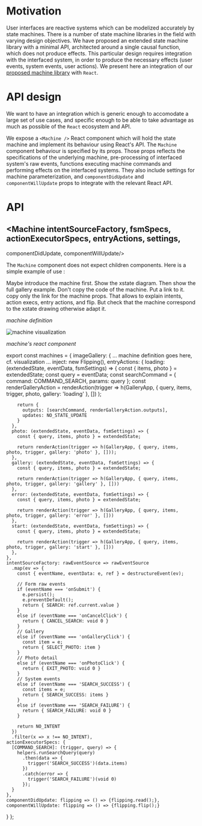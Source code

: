 # Motivation
User interfaces are reactive systems which can be modelized accurately by state machines. There 
is a number of state machine libraries in the field with varying design objectives. We have proposed
 an extended state machine library with a minimal API, architected around a single causal function, 
 which does not produce effects. This particular design requires integration with the interfaced 
 system, in order to produce the necessary effects (user events, system events, user actions). We
  present here an integration of our [proposed machine library](https://github.com/brucou/state-transducer) with `React`. 

# API design
We want to have an integration which is generic enough to accomodate a large set of use cases, 
and specific enough to be able to take advantage as much as possible of the  `React` ecosystem 
and API.

We expose a `<Machine />` React component which will hold the state machine and implement its 
behaviour using React's API. The `Machine` component behaviour is specified by its props. Those 
props reflects the specifications of the underlying machine, pre-processing of interfaced 
system's raw events, functions executing machine commands and performing effects on the 
interfaced systems. They also include settings for machine parameterization, and 
`componentDidUpdate` and `componentWillUpdate` props to integrate with the relevant React API.

# API
## <Machine intentSourceFactory, fsmSpecs, actionExecutorSpecs, entryActions, settings, 
componentDidUpdate, componentWillUpdate/>

The `Machine` component does not expect children components. Here is a simple example of use :

Maybe introduce the machine first. Show the xstate diagram. Then show the full gallery example. 
Don't copy the code of the machine. Put a link to it. copy only the link for the machine props. 
That allows to explain intents, action execs, entry actions, and flip. But check that the machine
 correspond to the xstate drawing otherwise adapt it. 

*machine definition*

![machine visualization](https://i.imgur.com/z4hn4Cv.png?1)

*machine's react component*


export const machines = {
  imageGallery: {
    ... machine definition goes here, cf. visualization ...
    inject: new Flipping(),
    entryActions: {
      loading: (extendedState, eventData, fsmSettings) => {
        const { items, photo } = extendedState;
        const query = eventData;
        const searchCommand = {
          command: COMMAND_SEARCH,
          params: query
        };
        const renderGalleryAction = renderAction(trigger =>
          h(GalleryApp, { query, items, trigger, photo, gallery: 'loading' }, [])
        );

        return {
          outputs: [searchCommand, renderGalleryAction.outputs],
          updates: NO_STATE_UPDATE
        }
      },
      photo: (extendedState, eventData, fsmSettings) => {
        const { query, items, photo } = extendedState;

        return renderAction(trigger => h(GalleryApp, { query, items, photo, trigger, gallery: 'photo' }, []));
      },
      gallery: (extendedState, eventData, fsmSettings) => {
        const { query, items, photo } = extendedState;

        return renderAction(trigger => h(GalleryApp, { query, items, photo, trigger, gallery: 'gallery' }, []))
      },
      error: (extendedState, eventData, fsmSettings) => {
        const { query, items, photo } = extendedState;

        return renderAction(trigger => h(GalleryApp, { query, items, photo, trigger, gallery: 'error' }, []))
      },
      start: (extendedState, eventData, fsmSettings) => {
        const { query, items, photo } = extendedState;

        return renderAction(trigger => h(GalleryApp, { query, items, photo, trigger, gallery: 'start' }, []))
      },
    },
    intentSourceFactory: rawEventSource => rawEventSource
      .map(ev => {
        const { eventName, eventData: e, ref } = destructureEvent(ev);

        // Form raw events
        if (eventName === 'onSubmit') {
          e.persist();
          e.preventDefault();
          return { SEARCH: ref.current.value }
        }
        else if (eventName === 'onCancelClick') {
          return { CANCEL_SEARCH: void 0 }
        }
        // Gallery
        else if (eventName === 'onGalleryClick') {
          const item = e;
          return { SELECT_PHOTO: item }
        }
        // Photo detail
        else if (eventName === 'onPhotoClick') {
          return { EXIT_PHOTO: void 0 }
        }
        // System events
        else if (eventName === 'SEARCH_SUCCESS') {
          const items = e;
          return { SEARCH_SUCCESS: items }
        }
        else if (eventName === 'SEARCH_FAILURE') {
          return { SEARCH_FAILURE: void 0 }
        }

        return NO_INTENT
      })
      .filter(x => x !== NO_INTENT),
    actionExecutorSpecs: {
      [COMMAND_SEARCH]: (trigger, query) => {
        helpers.runSearchQuery(query)
          .then(data => {
            trigger('SEARCH_SUCCESS')(data.items)
          })
          .catch(error => {
            trigger('SEARCH_FAILURE')(void 0)
          });
      }
    },
    componentDidUpdate: flipping => () => {flipping.read();},
    componentWillUpdate: flipping => () => {flipping.flip();}
  }
};
